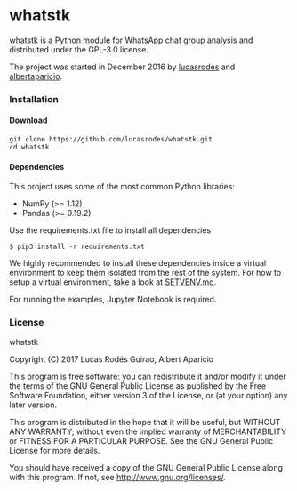 # whatstk

whatstk is a Python module for WhatsApp chat group analysis and distributed under the GPL-3.0 license.

The project was started in December 2016 by [lucasrodes](github.com/lucasrodes) and [albertaparicio](github.com/albertaparicio).


### Installation

#### Download

```
git clone https://github.com/lucasrodes/whatstk.git
cd whatstk
```

#### Dependencies

This project uses some of the most common Python libraries:

- NumPy (>= 1.12)
- Pandas (>= 0.19.2)

Use the requirements.txt file to install all dependencies

`$ pip3 install -r requirements.txt`


We highly recommended to install these dependencies inside a virtual environment to keep them isolated from the rest of the system. For how to setup a virtual environment, take a look at [SETVENV.md](SETVENV.md).

For running the examples, Jupyter Notebook is required.

### License

whatstk

Copyright (C) 2017 Lucas Rodés Guirao, Albert Aparicio

This program is free software: you can redistribute it and/or modify it under the terms of the GNU General Public License as published by the Free Software Foundation, either version 3 of the License, or (at your option) any later version. 

This program is distributed in the hope that it will be useful, but WITHOUT ANY WARRANTY; without even the implied warranty of MERCHANTABILITY or FITNESS FOR A PARTICULAR PURPOSE. See the GNU General Public License for more details.

You should have received a copy of the GNU General Public License along with this program. If not, see http://www.gnu.org/licenses/.

